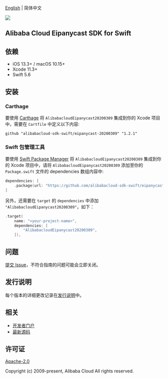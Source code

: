 [English](README.md) | 简体中文

![](https://aliyunsdk-pages.alicdn.com/icons/AlibabaCloud.svg)

## Alibaba Cloud Eipanycast SDK for Swift

## 依赖

- iOS 13.3+ / macOS 10.15+
- Xcode 11.3+
- Swift 5.6

## 安装

### Carthage

要使用 [Carthage](https://github.com/Carthage/Carthage) 将 `AlibabacloudEipanycast20200309` 集成到你的 Xcode 项目中，需要在 `Cartfile` 中定义以下内容:

```ogdl
github "alibabacloud-sdk-swift/eipanycast-20200309" "1.2.1"
```

### Swift 包管理工具

要使用 [Swift Package Manager](https://swift.org/package-manager/) 将 `AlibabacloudEipanycast20200309` 集成到你的 Xcode 项目中，请将 `AlibabacloudEipanycast20200309` 添加至你的 `Package.swift` 文件的 dependencies 数组内容中:

```swift
dependencies: [
    .package(url: "https://github.com/alibabacloud-sdk-swift/eipanycast-20200309.git", from: "1.2.1")
]
```

另外，还需要在 `target` 的 `dependencies` 中添加 `"AlibabacloudEipanycast20200309"`，如下：

```swift
.target(
    name: "<your-project-name>",
    dependencies: [
        "AlibabacloudEipanycast20200309",
    ]),
```

## 问题

[提交 Issue](https://github.com/alibabacloud-sdk-swift/eipanycast-20200309/issues/new)，不符合指南的问题可能会立即关闭。

## 发行说明

每个版本的详细更改记录在[发行说明](./ChangeLog.txt)中。

## 相关

* [开发者门户](https://next.api.aliyun.com/home)
* [最新源码](https://github.com/alibabacloud-sdk-swift/eipanycast-20200309)

## 许可证

[Apache-2.0](http://www.apache.org/licenses/LICENSE-2.0)

Copyright (c) 2009-present, Alibaba Cloud All rights reserved.
